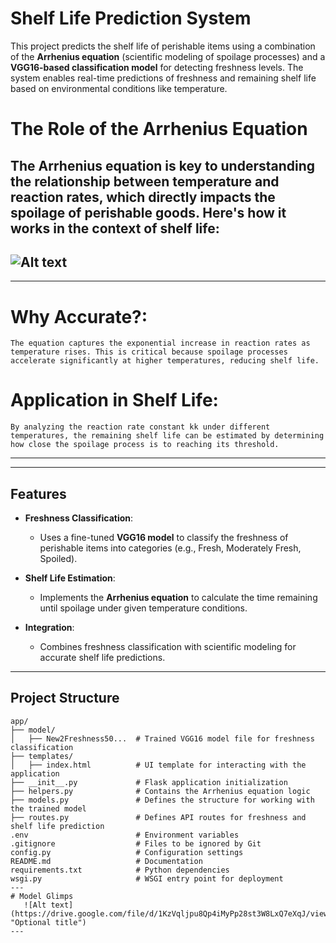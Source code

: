 # Shelf Life Prediction System

This project predicts the shelf life of perishable items using a combination of the **Arrhenius equation** (scientific modeling of spoilage processes) and a **VGG16-based classification model** for detecting freshness levels. The system enables real-time predictions of freshness and remaining shelf life based on environmental conditions like temperature.


# The Role of the Arrhenius Equation

The Arrhenius equation is key to understanding the relationship between temperature and reaction rates, which directly impacts the spoilage of perishable goods. Here's how it works in the context of shelf life:
---
   ![Alt text](https://cdn1.byjus.com/wp-content/uploads/2015/12/Arrhenius-Equation-1.png "Optional title")
---
---
# Why Accurate?:

    The equation captures the exponential increase in reaction rates as temperature rises. This is critical because spoilage processes accelerate significantly at higher temperatures, reducing shelf life.

# Application in Shelf Life:

    By analyzing the reaction rate constant kk under different temperatures, the remaining shelf life can be estimated by determining how close the spoilage process is to reaching its threshold.
---

---

## Features

- **Freshness Classification**:
  - Uses a fine-tuned **VGG16 model** to classify the freshness of perishable items into categories (e.g., Fresh, Moderately Fresh, Spoiled).
  
- **Shelf Life Estimation**:
  - Implements the **Arrhenius equation** to calculate the time remaining until spoilage under given temperature conditions.

- **Integration**:
  - Combines freshness classification with scientific modeling for accurate shelf life predictions.

---

## Project Structure

```plaintext
app/
├── model/
│   ├── New2Freshness50...  # Trained VGG16 model file for freshness classification
├── templates/
│   ├── index.html          # UI template for interacting with the application
├── __init__.py             # Flask application initialization
├── helpers.py              # Contains the Arrhenius equation logic
├── models.py               # Defines the structure for working with the trained model
├── routes.py               # Defines API routes for freshness and shelf life prediction
.env                        # Environment variables
.gitignore                  # Files to be ignored by Git
config.py                   # Configuration settings
README.md                   # Documentation
requirements.txt            # Python dependencies
wsgi.py                     # WSGI entry point for deployment
---
# Model Glimps
   ![Alt text](https://drive.google.com/file/d/1KzVqljpu8Qp4iMyPp28st3W8LxQ7eXqJ/view "Optional title")
---
